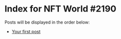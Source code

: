 # Index for NFT World #2190
Posts will be displayed in the order below:

- [Your first post](./001-first.md)

